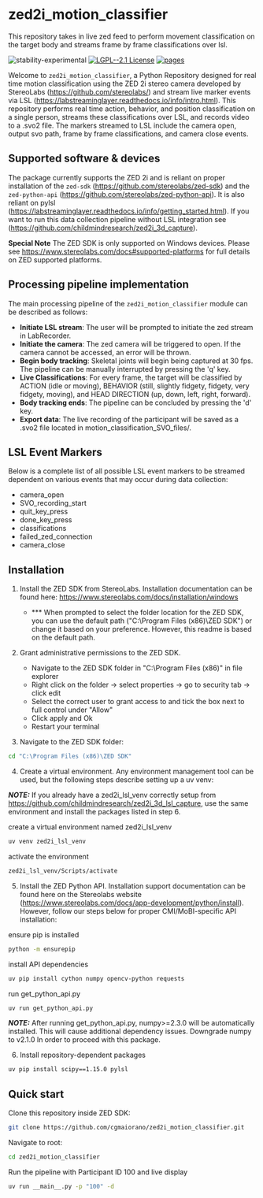 # zed2i_motion_classifier
This repository takes in live zed feed to perform movement classification on the target body and streams frame by frame classifications over lsl.

![stability-experimental](https://img.shields.io/badge/stability-experimental-orange.svg)
[![LGPL--2.1 License](https://img.shields.io/badge/license-LGPL--2.1-blue.svg)](https://github.com/childmindresearch/mobi-motion-tracking/blob/main/LICENSE)
[![pages](https://img.shields.io/badge/api-docs-blue)](https://github.com/childmindresearch/zed2i_3d_lsl_capture)

Welcome to `zed2i_motion_classifier`, a Python Repository designed for real time motion classification using the ZED 2i stereo camera developed by StereoLabs (https://github.com/stereolabs/) and stream live marker events via LSL (https://labstreaminglayer.readthedocs.io/info/intro.html). This repository performs real time action, behavior, and position classification on a single person, streams these classifications over LSL, and records video to a .svo2 file. The markers streamed to LSL include the camera open, output svo path, frame by frame classifications, and camera close events.

## Supported software & devices

The package currently supports the ZED 2i and is reliant on proper installation of the `zed-sdk` (https://github.com/stereolabs/zed-sdk) and the `zed-python-api` (https://github.com/stereolabs/zed-python-api). It is also reliant on pylsl (https://labstreaminglayer.readthedocs.io/info/getting_started.html). If you want to run this data collection pipeline without LSL integration see (https://github.com/childmindresearch/zed2i_3d_capture).

**Special Note**
    The ZED SDK is only supported on Windows devices. Please see https://www.stereolabs.com/docs#supported-platforms for full details on ZED supported platforms.
    

## Processing pipeline implementation

The main processing pipeline of the `zed2i_motion_classifier` module can be described as follows:

- **Initiate LSL stream**: The user will be prompted to initiate the zed stream in LabRecorder.
- **Initiate the camera**: The zed camera will be triggered to open. If the camera cannot be accessed, an error will be thrown. 
- **Begin body tracking**: Skeletal joints will begin being captured at 30 fps. The pipeline can be manually interrupted by pressing the 'q' key.
- **Live Classifications**: For every frame, the target will be classified by ACTION (idle or moving), BEHAVIOR (still, slightly fidgety, fidgety, very fidgety, moving), and HEAD DIRECTION (up, down, left, right, forward).
- **Body tracking ends**: The pipeline can be concluded by pressing the 'd' key.
- **Export data**: The live recording of the participant will be saved as a .svo2 file located in motion_classification_SVO_files/.


## LSL Event Markers

Below is a complete list of all possible LSL event markers to be streamed dependent on various events that may occur during data collection:

- camera_open
- SVO_recording_start
- quit_key_press
- done_key_press
- classifications
- failed_zed_connection
- camera_close


## Installation

1. Install the ZED SDK from StereoLabs. Installation documentation can be found here: https://www.stereolabs.com/docs/installation/windows 
    - *** When prompted to select the folder location for the ZED SDK, you can use the default path ("C:\Program Files (x86)\ZED SDK") or change it based on your preference. However, this readme is based on the default path.

2. Grant administrative permissions to the ZED SDK. 
    - Navigate to the ZED SDK folder in "C:\Program Files (x86)" in file explorer
    - Right click on the folder -> select properties -> go to security tab -> click edit
    - Select the correct user to grant access to and tick the box next to full control under "Allow" 
    - Click apply and Ok
    - Restart your terminal

3. Navigate to the ZED SDK folder:
```sh
cd "C:\Program Files (x86)\ZED SDK"
```

4. Create a virtual environment. Any environment management tool can be used, but the following steps describe setting up a uv venv:

***NOTE:*** If you already have a zed2i_lsl_venv correctly setup from https://github.com/childmindresearch/zed2i_3d_lsl_capture, use the same environment and install the packages listed in step 6.

create a virtual environment named zed2i_lsl_venv
```sh
uv venv zed2i_lsl_venv
```
 activate the environment
```sh
zed2i_lsl_venv/Scripts/activate
```

5. Install the ZED Python API. Installation support documentation can be found here on the Stereolabs website (https://www.stereolabs.com/docs/app-development/python/install). However, follow our steps below for proper CMI/MoBI-specific API installation:

ensure pip is installed 
```sh
python -m ensurepip
```
install API dependencies
```sh
uv pip install cython numpy opencv-python requests
```
run get_python_api.py
```sh
uv run get_python_api.py
```

***NOTE:*** After running get_python_api.py, numpy>=2.3.0 will be automatically installed. This will cause additional dependency issues. Downgrade numpy to v2.1.0 In order to proceed with this package.

6. Install repository-dependent packages

```sh
uv pip install scipy==1.15.0 pylsl
```


## Quick start
Clone this repository inside ZED SDK:

```sh
git clone https://github.com/cgmaiorano/zed2i_motion_classifier.git
```

Navigate to root:

```sh
cd zed2i_motion_classifier
```

Run the pipeline with Participant ID 100 and live display

```sh
uv run __main__.py -p "100" -d
```

